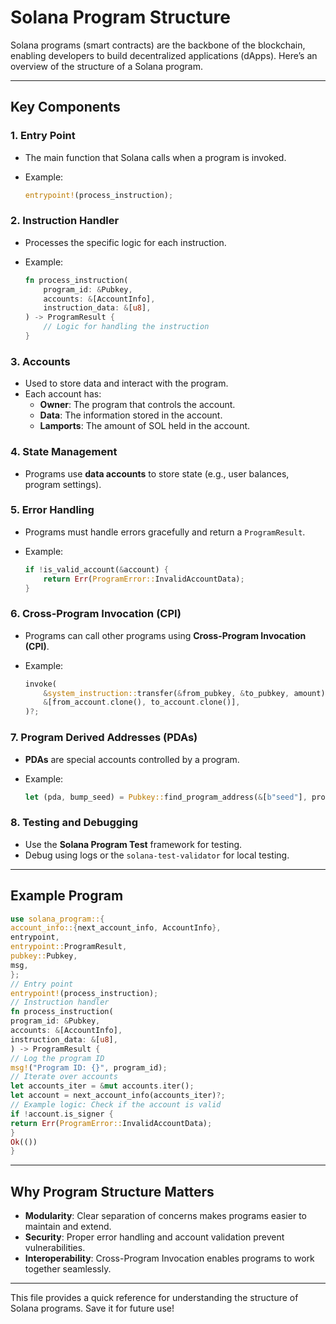 # Solana Program Structure

Solana programs (smart contracts) are the backbone of the blockchain, enabling developers to build decentralized applications (dApps). Here’s an overview of the structure of a Solana program.

---

## **Key Components**

### 1. **Entry Point**

- The main function that Solana calls when a program is invoked.
- Example:

  ```rust
  entrypoint!(process_instruction);
  ```

### 2. **Instruction Handler**

- Processes the specific logic for each instruction.
- Example:

  ```rust
  fn process_instruction(
      program_id: &Pubkey,
      accounts: &[AccountInfo],
      instruction_data: &[u8],
  ) -> ProgramResult {
      // Logic for handling the instruction
  }
  ```

### 3. **Accounts**

- Used to store data and interact with the program.
- Each account has:
  - **Owner**: The program that controls the account.
  - **Data**: The information stored in the account.
  - **Lamports**: The amount of SOL held in the account.

### 4. **State Management**

- Programs use **data accounts** to store state (e.g., user balances, program settings).

### 5. **Error Handling**

- Programs must handle errors gracefully and return a `ProgramResult`.
- Example:

  ```rust
  if !is_valid_account(&account) {
      return Err(ProgramError::InvalidAccountData);
  }
  ```

### 6. **Cross-Program Invocation (CPI)**

- Programs can call other programs using **Cross-Program Invocation (CPI)**.
- Example:

  ```rust
  invoke(
      &system_instruction::transfer(&from_pubkey, &to_pubkey, amount),
      &[from_account.clone(), to_account.clone()],
  )?;
  ```

### 7. **Program Derived Addresses (PDAs)**

- **PDAs** are special accounts controlled by a program.
- Example:

  ```rust
  let (pda, bump_seed) = Pubkey::find_program_address(&[b"seed"], program_id);
  ```

### 8. **Testing and Debugging**

- Use the **Solana Program Test** framework for testing.
- Debug using logs or the `solana-test-validator` for local testing.

---

## **Example Program**

```rust
use solana_program::{
account_info::{next_account_info, AccountInfo},
entrypoint,
entrypoint::ProgramResult,
pubkey::Pubkey,
msg,
};
// Entry point
entrypoint!(process_instruction);
// Instruction handler
fn process_instruction(
program_id: &Pubkey,
accounts: &[AccountInfo],
instruction_data: &[u8],
) -> ProgramResult {
// Log the program ID
msg!("Program ID: {}", program_id);
// Iterate over accounts
let accounts_iter = &mut accounts.iter();
let account = next_account_info(accounts_iter)?;
// Example logic: Check if the account is valid
if !account.is_signer {
return Err(ProgramError::InvalidAccountData);
}
Ok(())
}
```

---

## **Why Program Structure Matters**

- **Modularity**: Clear separation of concerns makes programs easier to maintain and extend.
- **Security**: Proper error handling and account validation prevent vulnerabilities.
- **Interoperability**: Cross-Program Invocation enables programs to work together seamlessly.

---

This file provides a quick reference for understanding the structure of Solana programs. Save it for future use!
